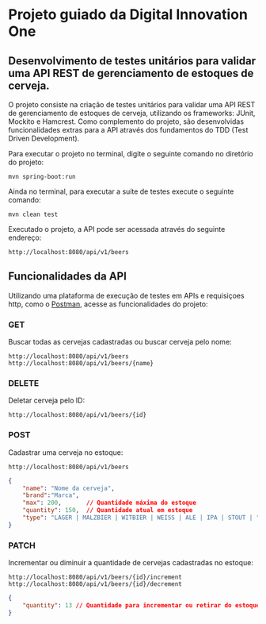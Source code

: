 <h1>Projeto guiado da Digital Innovation One</h1>
<h2>Desenvolvimento de testes unitários para validar uma API REST de gerenciamento de estoques de cerveja.</h2>

O projeto consiste na criação de testes unitários para validar uma API REST de gerenciamento de estoques de cerveja, utilizando os frameworks: JUnit, Mockito e Hamcrest. Como complemento do projeto, são desenvolvidas funcionalidades extras para a API através dos fundamentos do TDD (Test Driven Development).

Para executar o projeto no terminal, digite o seguinte comando no diretório do projeto:

```shell script
mvn spring-boot:run 
```

Ainda no terminal, para executar a suíte de testes execute o seguinte comando:

```shell script
mvn clean test
```

Executado o projeto, a API pode ser acessada através do seguinte endereço:

```
http://localhost:8080/api/v1/beers
```
## Funcionalidades da API

Utilizando uma plataforma de execução de testes em APIs e requisiçoes http, como o [Postman](https://www.postman.com/), acesse as funcionalidades do projeto:

### GET
Buscar todas as cervejas cadastradas ou buscar cerveja pelo nome:
```
http://localhost:8080/api/v1/beers
http://localhost:8080/api/v1/beers/{name}
```

### DELETE
Deletar cerveja pelo ID:
```
http://localhost:8080/api/v1/beers/{id}
```

### POST
Cadastrar uma cerveja no estoque:
```
http://localhost:8080/api/v1/beers
```
```JSON
{
    "name": "Nome da cerveja",
    "brand":"Marca",
    "max": 200,       // Quantidade máxima do estoque
    "quantity": 150,  // Quantidade atual em estoque
    "type": "LAGER | MALZBIER | WITBIER | WEISS | ALE | IPA | STOUT | " // Tipos aceitos
}
```

### PATCH
Incrementar ou diminuir a quantidade de cervejas cadastradas no estoque:
```
http://localhost:8080/api/v1/beers/{id}/increment
http://localhost:8080/api/v1/beers/{id}/decrement
```
```JSON
{
    "quantity": 13 // Quantidade para incrementar ou retirar do estoque
}
```






